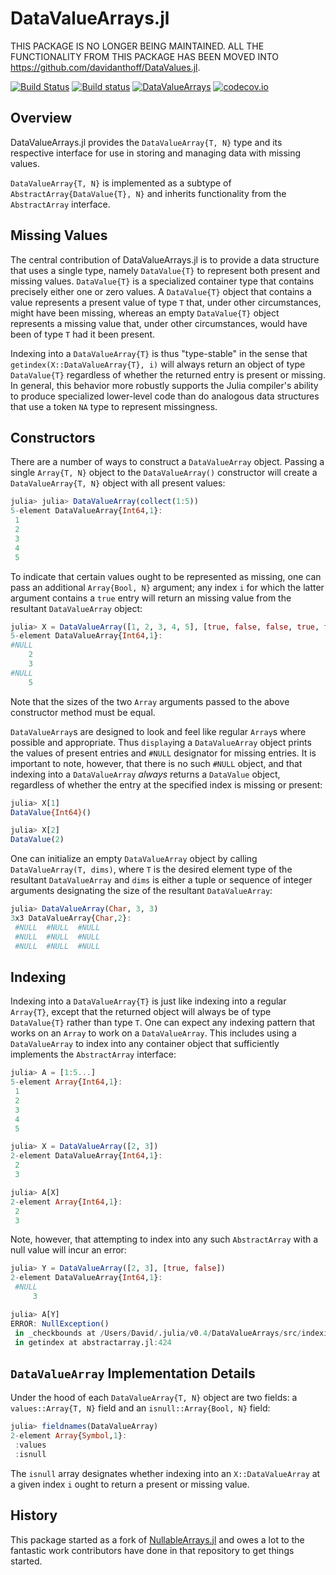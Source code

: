 # DataValueArrays.jl

THIS PACKAGE IS NO LONGER BEING MAINTAINED. ALL THE FUNCTIONALITY FROM THIS PACKAGE HAS BEEN MOVED INTO https://github.com/davidanthoff/DataValues.jl.

[![Build Status](https://travis-ci.org/davidanthoff/DataValueArrays.jl.svg?branch=master)](https://travis-ci.org/davidanthoff/DataValueArrays.jl)
[![Build status](https://ci.appveyor.com/api/projects/status/hspknlh93ma48ixr/branch/master?svg=true)](https://ci.appveyor.com/project/davidanthoff/datavaluearrays-jl/branch/master)
[![DataValueArrays](http://pkg.julialang.org/badges/DataValueArrays_0.6.svg)](http://pkg.julialang.org/?pkg=DataValueArrays)
[![codecov.io](http://codecov.io/github/davidanthoff/DataValueArrays.jl/coverage.svg?branch=master)](http://codecov.io/github/davidanthoff/DataValueArrays.jl?branch=master)

## Overview

DataValueArrays.jl provides the `DataValueArray{T, N}` type and its respective interface for use in storing and managing data with missing values.

`DataValueArray{T, N}` is implemented as a subtype of `AbstractArray{DataValue{T}, N}` and inherits functionality from the `AbstractArray` interface.

## Missing Values
The central contribution of DataValueArrays.jl is to provide a data structure that uses a single type, namely `DataValue{T}` to represent both present and missing values. `DataValue{T}` is a specialized container type that contains precisely either one or zero values. A `DataValue{T}` object that contains a value represents a present value of type `T` that, under other circumstances, might have been missing, whereas an empty `DataValue{T}` object represents a missing value that, under other circumstances, would have been of type `T` had it been present.

Indexing into a `DataValueArray{T}` is thus "type-stable" in the sense that `getindex(X::DataValueArray{T}, i)` will always return an object of type `DataValue{T}` regardless of whether the returned entry is present or missing. In general, this behavior more robustly supports the Julia compiler's ability to produce specialized lower-level code than do analogous data structures that use a token `NA` type to represent missingness.

## Constructors
There are a number of ways to construct a `DataValueArray` object. Passing a single `Array{T, N}` object to the `DataValueArray()` constructor will create a `DataValueArray{T, N}` object with all present values:
```julia
julia> julia> DataValueArray(collect(1:5))
5-element DataValueArray{Int64,1}:
 1
 2
 3
 4
 5
 ```
 To indicate that certain values ought to be represented as missing, one can pass an additional `Array{Bool, N}` argument; any index `i` for which the latter argument contains a `true` entry will return an missing value from the resultant `DataValueArray` object:
 ```julia
julia> X = DataValueArray([1, 2, 3, 4, 5], [true, false, false, true, false])
5-element DataValueArray{Int64,1}:
 #NULL
     2
     3
 #NULL
     5
 ```
 Note that the sizes of the two `Array` arguments passed to the above constructor method must be equal.
 
 `DataValueArray`s are designed to look and feel like regular `Array`s where possible and appropriate. Thus `display`ing a `DataValueArray` object prints the values of present entries and `#NULL` designator for missing entries. It is important to note, however, that there is no such `#NULL` object, and that indexing into a `DataValueArray` *always* returns a `DataValue` object, regardless of whether the entry at the specified index is missing or present:

```julia
julia> X[1]
DataValue{Int64}()

julia> X[2]
DataValue(2)
```

One can initialize an empty `DataValueArray` object by calling `DataValueArray(T, dims)`, where `T` is the desired element type of the resultant `DataValueArray` and `dims` is either a tuple or sequence of integer arguments designating the size of the resultant `DataValueArray`:

```julia
julia> DataValueArray(Char, 3, 3)
3x3 DataValueArray{Char,2}:
 #NULL  #NULL  #NULL
 #NULL  #NULL  #NULL
 #NULL  #NULL  #NULL
 ```

## Indexing
Indexing into a `DataValueArray{T}` is just like indexing into a regular `Array{T}`, except that the returned object will always be of type `DataValue{T}` rather than type `T`. One can expect any indexing pattern that works on an `Array` to work on a `DataValueArray`. This includes using a `DataValueArray` to index into any container object that sufficiently implements the `AbstractArray` interface:
```julia
julia> A = [1:5...]
5-element Array{Int64,1}:
 1
 2
 3
 4
 5

julia> X = DataValueArray([2, 3])
2-element DataValueArray{Int64,1}:
 2
 3

julia> A[X]
2-element Array{Int64,1}:
 2
 3
 ```
 Note, however, that attempting to index into any such `AbstractArray` with a null value will incur an error:
```julia
julia> Y = DataValueArray([2, 3], [true, false])
2-element DataValueArray{Int64,1}:
 #NULL
     3      

julia> A[Y]
ERROR: NullException()
 in _checkbounds at /Users/David/.julia/v0.4/DataValueArrays/src/indexing.jl:73
 in getindex at abstractarray.jl:424
 ```

## `DataValueArray` Implementation Details
Under the hood of each `DataValueArray{T, N}` object are two fields: a `values::Array{T, N}` field and an `isnull::Array{Bool, N}` field:
```julia
julia> fieldnames(DataValueArray)
2-element Array{Symbol,1}:
 :values
 :isnull
 ```
The `isnull` array designates whether indexing into an `X::DataValueArray` at a given index `i` ought to return a present or missing value.

## History

This package started as a fork of [NullableArrays.jl](https://github.com/JuliaStats/NullableArrays.jl)
and owes a lot to the fantastic work contributors have done in that
repository to get things started.
